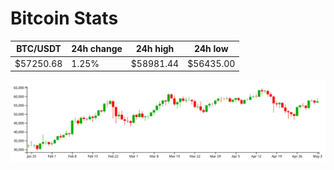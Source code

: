 # Bitcoin Stats

BTC/USDT|24h change|24h high|24h low|
|---|---|---|---|
|$57250.68|1.25%|$58981.44|$56435.00|

<img src="./chart.svg">
